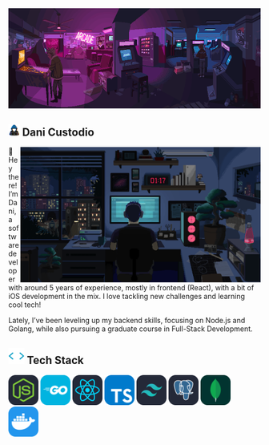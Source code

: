 <img height="200px" width="100%" alt="people playing in an arcade" src="./assets/images/arcade.gif" />

## <img alt="hooded person typing in a laptop" src="./assets/images/coding.gif" width="4.5%"> Dani Custodio

<img align="right" height="270px" alt="person in their room in front of a computer" src="./assets/images/programming.gif" />
👋 Hey there! I’m Dani, a software developer with around 5 years of experience,
mostly in frontend (React), with a bit of iOS development in the mix.
I love tackling new challenges and learning cool tech!

Lately, I’ve been leveling up my backend skills, focusing on Node.js and Golang,
while also pursuing a graduate course in Full-Stack Development.

## <img src = "./assets/images/skills.gif" width="32px"> Tech Stack

<img width="60px" src="./assets/skills/NodeJS-Dark.svg" />
<img width="60px" src="./assets/skills/GoLang.svg" />
<img width="60px" src="./assets/skills/React-Dark.svg" />
<img width="60px" src="./assets/skills/TypeScript.svg" />
<img width="60px" src="./assets/skills/TailwindCSS-Dark.svg" />
<img width="60px" src="./assets/skills/PostgreSQL-Dark.svg" />
<img width="60px" src="./assets/skills/MongoDB.svg" />
<img width="60px" src="./assets/skills/Docker.svg" />

